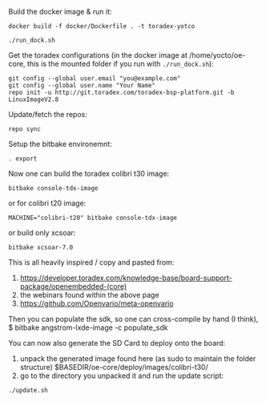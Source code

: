 Build the docker image & run it:

 ``````docker build -f docker/Dockerfile . -t toradex-yotco``````
 
 ``````./run_dock.sh``````

Get the toradex configurations (in the docker 
image at /home/yocto/oe-core, this is the mounted folder if you run with ``````./run_dock.sh``````):

``````
git config --global user.email "you@example.com"
git config --global user.name "Your Name"
repo init -u http://git.toradex.com/toradex-bsp-platform.git -b LinuxImageV2.8
``````

Update/fetch the repos:

``````repo sync``````

Setup the bitbake environemnt:

``````. export``````

Now one can build the toradex colibri t30 image:

``````bitbake console-tdx-image``````

or for colibri t20 image:

`MACHINE="colibri-t20" bitbake console-tdx-image`

or build only xcsoar:

``````bitbake xcsoar-7.0``````
 
This is all heavily inspired / copy and pasted from:
 1. <https://developer.toradex.com/knowledge-base/board-support-package/openembedded-(core)>
 2. the webinars found within the above page
 3. <https://github.com/Openvario/meta-openvario>


Then you can populate the sdk, so one can cross-compile by hand (I think),
  $ bitbake angstrom-lxde-image -c populate_sdk

You can now also generate the SD Card to deploy onto the board:
1. unpack the generated image found here (as sudo to maintain the folder structure)
  $BASEDIR/oe-core/deploy/images/colibri-t30/
2. go to the directory you unpacked it and run the update script:

``````./update.sh``````




